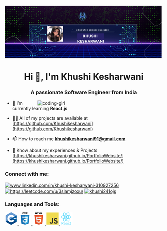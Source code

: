 ![logo](https://github.com/Khushikesharwani/Khushikesharwani/blob/main/KHUSHI%20KESHARWANI%20(1).png)

<h1 align="center">Hi 👋, I'm Khushi Kesharwani</h1>
<h3 align="center">A passionate Software Engineer from India</h3>
<img align="right" width="400" src="https://media.tenor.com/IF2JdxzmyN4AAAAj/coding-girl.gif" alt="coding-girl">

- 🌱 I’m currently learning **React.js**

- 👨‍💻 All of my projects are available at [https://github.com/Khushikesharwani](https://github.com/Khushikesharwani)

- 📫 How to reach me **khushikesharwani91@gmail.com**

- 📄 Know about my experiences & Projects [https://khushikesharwani.github.io/PortfolioWebsite/](https://khushikesharwani.github.io/PortfolioWebsite/)

<h3 align="left">Connect with me:</h3>
<p align="left">
<a href="https://linkedin.com/in/www.linkedin.com/in/khushi-kesharwani-310927256" target="blank"><img align="center" src="https://raw.githubusercontent.com/rahuldkjain/github-profile-readme-generator/master/src/images/icons/Social/linked-in-alt.svg" alt="www.linkedin.com/in/khushi-kesharwani-310927256" height="30" width="40" /></a>
<a href="https://www.leetcode.com/https://leetcode.com/u/3slamjzoxu/" target="blank"><img align="center" src="https://raw.githubusercontent.com/rahuldkjain/github-profile-readme-generator/master/src/images/icons/Social/leet-code.svg" alt="https://leetcode.com/u/3slamjzoxu/" height="30" width="40" /></a>
<a href="https://auth.geeksforgeeks.org/user/khushi241ojs" target="blank"><img align="center" src="https://raw.githubusercontent.com/rahuldkjain/github-profile-readme-generator/master/src/images/icons/Social/geeks-for-geeks.svg" alt="khushi241ojs" height="30" width="40" /></a>
</p>

<h3 align="left">Languages and Tools:</h3>
<p align="left"> <a href="https://www.w3schools.com/cpp/" target="_blank" rel="noreferrer"> <img src="https://raw.githubusercontent.com/devicons/devicon/master/icons/cplusplus/cplusplus-original.svg" alt="cplusplus" width="40" height="40"/> </a> <a href="https://www.w3schools.com/css/" target="_blank" rel="noreferrer"> <img src="https://raw.githubusercontent.com/devicons/devicon/master/icons/css3/css3-original-wordmark.svg" alt="css3" width="40" height="40"/> </a> <a href="https://www.w3.org/html/" target="_blank" rel="noreferrer"> <img src="https://raw.githubusercontent.com/devicons/devicon/master/icons/html5/html5-original-wordmark.svg" alt="html5" width="40" height="40"/> </a> <a href="https://developer.mozilla.org/en-US/docs/Web/JavaScript" target="_blank" rel="noreferrer"> <img src="https://raw.githubusercontent.com/devicons/devicon/master/icons/javascript/javascript-original.svg" alt="javascript" width="40" height="40"/> </a> <a href="https://reactjs.org/" target="_blank" rel="noreferrer"> <img src="https://raw.githubusercontent.com/devicons/devicon/master/icons/react/react-original-wordmark.svg" alt="react" width="40" height="40"/> </a> </p>
